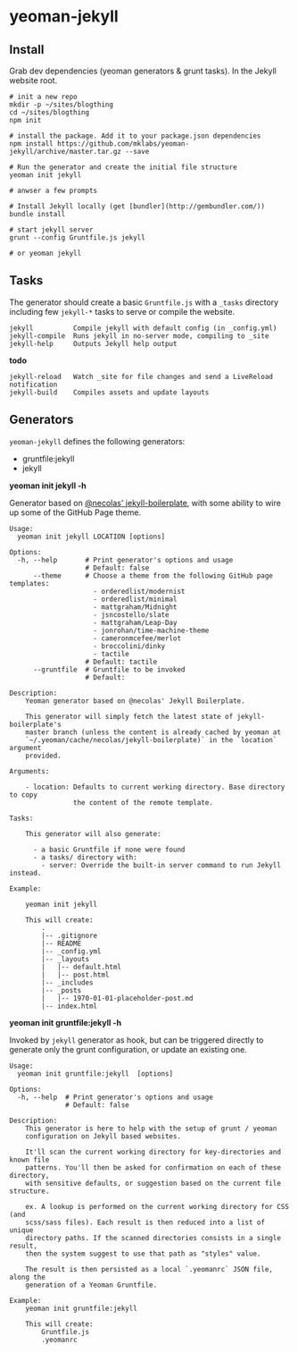 yeoman-jekyll
=============

Install
-------

Grab dev dependencies (yeoman generators & grunt tasks). In the Jekyll website root.

    # init a new repo
    mkdir -p ~/sites/blogthing
    cd ~/sites/blogthing
    npm init

    # install the package. Add it to your package.json dependencies
    npm install https://github.com/mklabs/yeoman-jekyll/archive/master.tar.gz --save

    # Run the generator and create the initial file structure
    yeoman init jekyll

    # anwser a few prompts

    # Install Jekyll locally (get [bundler](http://gembundler.com/))
    bundle install

    # start jekyll server
    grunt --config Gruntfile.js jekyll

    # or yeoman jekyll

Tasks
-----

The generator should create a basic `Gruntfile.js` with a `_tasks` directory
including few `jekyll-*` tasks to serve or compile the website.

    jekyll          Compile jekyll with default config (in _config.yml)
    jekyll-compile  Runs jekyll in no-server mode, compiling to _site
    jekyll-help     Outputs Jekyll help output

**todo**

    jekyll-reload   Watch _site for file changes and send a LiveReload notification
    jekyll-build    Compiles assets and update layouts

Generators
----------

`yeoman-jekyll` defines the following generators:

- gruntfile:jekyll
- jekyll

**yeoman init jekyll -h**

Generator based on [@necolas'
jekyll-boilerplate](https://github.com/necolas/jekyll-boilerplate), with some
ability to wire up some of the GitHub Page theme.

    Usage:
      yeoman init jekyll LOCATION [options]

    Options:
      -h, --help       # Print generator's options and usage
                       # Default: false
          --theme      # Choose a theme from the following GitHub page templates:
                         - orderedlist/modernist
                         - orderedlist/minimal
                         - mattgraham/Midnight
                         - jsncostello/slate
                         - mattgraham/Leap-Day
                         - jonrohan/time-machine-theme
                         - cameronmcefee/merlot
                         - broccolini/dinky
                         - tactile
                       # Default: tactile
          --gruntfile  # Gruntfile to be invoked
                       # Default:

    Description:
        Yeoman generator based on @necolas' Jekyll Boilerplate.

        This generator will simply fetch the latest state of jekyll-boilerplate's
        master branch (unless the content is already cached by yeoman at
        `~/.yeoman/cache/necolas/jekyll-boilerplate)` in the `location` argument
        provided.

    Arguments:

        - location: Defaults to current working directory. Base directory to copy
                    the content of the remote template.

    Tasks:

        This generator will also generate:

          - a basic Gruntfile if none were found
          - a tasks/ directory with:
            - server: Override the built-in server command to run Jekyll instead.

    Example:

        yeoman init jekyll

        This will create:
            .
            |-- .gitignore
            |-- README
            |-- _config.yml
            |-- _layouts
            |   |-- default.html
            |   |-- post.html
            |-- _includes
            |-- _posts
            |   |-- 1970-01-01-placeholder-post.md
            |-- index.html

**yeoman init gruntfile:jekyll -h**

Invoked by `jekyll` generator as hook, but can be triggered directly to
generate only the grunt configuration, or update an existing one.

    Usage:
      yeoman init gruntfile:jekyll  [options]

    Options:
      -h, --help  # Print generator's options and usage
                  # Default: false

    Description:
        This generator is here to help with the setup of grunt / yeoman
        configuration on Jekyll based websites.

        It'll scan the current working directory for key-directories and known file
        patterns. You'll then be asked for confirmation on each of these directory,
        with sensitive defaults, or suggestion based on the current file structure.

        ex. A lookup is performed on the current working directory for CSS (and
        scss/sass files). Each result is then reduced into a list of unique
        directory paths. If the scanned directories consists in a single result,
        then the system suggest to use that path as "styles" value.

        The result is then persisted as a local `.yeomanrc` JSON file, along the
        generation of a Yeoman Gruntfile.

    Example:
        yeoman init gruntfile:jekyll

        This will create:
            Gruntfile.js
            .yeomanrc


